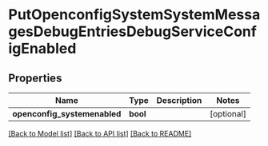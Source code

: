# PutOpenconfigSystemSystemMessagesDebugEntriesDebugServiceConfigEnabled

## Properties
Name | Type | Description | Notes
------------ | ------------- | ------------- | -------------
**openconfig_systemenabled** | **bool** |  | [optional] 

[[Back to Model list]](../README.md#documentation-for-models) [[Back to API list]](../README.md#documentation-for-api-endpoints) [[Back to README]](../README.md)


